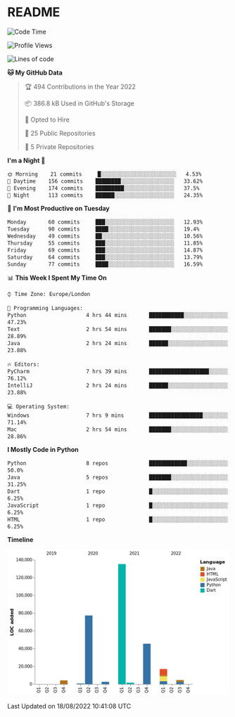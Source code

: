 # README

<!--START_SECTION:waka-->
![Code Time](http://img.shields.io/badge/Code%20Time-195%20hrs%2017%20mins-blue)

![Profile Views](http://img.shields.io/badge/Profile%20Views-0-blue)

![Lines of code](https://img.shields.io/badge/From%20Hello%20World%20I%27ve%20Written-289%20Thousand%20lines%20of%20code-blue)

**🐱 My GitHub Data** 

> 🏆 494 Contributions in the Year 2022
 > 
> 📦 386.8 kB Used in GitHub's Storage 
 > 
> 💼 Opted to Hire
 > 
> 📜 25 Public Repositories 
 > 
> 🔑 5 Private Repositories  
 > 
**I'm a Night 🦉** 

```text
🌞 Morning    21 commits     █░░░░░░░░░░░░░░░░░░░░░░░░   4.53% 
🌆 Daytime    156 commits    ████████░░░░░░░░░░░░░░░░░   33.62% 
🌃 Evening    174 commits    █████████░░░░░░░░░░░░░░░░   37.5% 
🌙 Night      113 commits    ██████░░░░░░░░░░░░░░░░░░░   24.35%

```
📅 **I'm Most Productive on Tuesday** 

```text
Monday       60 commits     ███░░░░░░░░░░░░░░░░░░░░░░   12.93% 
Tuesday      90 commits     ████░░░░░░░░░░░░░░░░░░░░░   19.4% 
Wednesday    49 commits     ██░░░░░░░░░░░░░░░░░░░░░░░   10.56% 
Thursday     55 commits     ███░░░░░░░░░░░░░░░░░░░░░░   11.85% 
Friday       69 commits     ███░░░░░░░░░░░░░░░░░░░░░░   14.87% 
Saturday     64 commits     ███░░░░░░░░░░░░░░░░░░░░░░   13.79% 
Sunday       77 commits     ████░░░░░░░░░░░░░░░░░░░░░   16.59%

```


📊 **This Week I Spent My Time On** 

```text
⌚︎ Time Zone: Europe/London

💬 Programming Languages: 
Python                   4 hrs 44 mins       ███████████░░░░░░░░░░░░░░   47.23% 
Text                     2 hrs 54 mins       ███████░░░░░░░░░░░░░░░░░░   28.89% 
Java                     2 hrs 24 mins       ██████░░░░░░░░░░░░░░░░░░░   23.88%

🔥 Editors: 
PyCharm                  7 hrs 39 mins       ███████████████████░░░░░░   76.12% 
IntelliJ                 2 hrs 24 mins       ██████░░░░░░░░░░░░░░░░░░░   23.88%

💻 Operating System: 
Windows                  7 hrs 9 mins        █████████████████░░░░░░░░   71.14% 
Mac                      2 hrs 54 mins       ███████░░░░░░░░░░░░░░░░░░   28.86%

```

**I Mostly Code in Python** 

```text
Python                   8 repos             ████████████░░░░░░░░░░░░░   50.0% 
Java                     5 repos             ███████░░░░░░░░░░░░░░░░░░   31.25% 
Dart                     1 repo              █░░░░░░░░░░░░░░░░░░░░░░░░   6.25% 
JavaScript               1 repo              █░░░░░░░░░░░░░░░░░░░░░░░░   6.25% 
HTML                     1 repo              █░░░░░░░░░░░░░░░░░░░░░░░░   6.25%

```


**Timeline**

![Chart not found](https://raw.githubusercontent.com/XeonHis/XeonHis/main/charts/bar_graph.png) 


 Last Updated on 18/08/2022 10:41:08 UTC
<!--END_SECTION:waka-->
